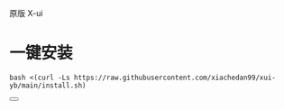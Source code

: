 原版 X-ui
# 一键安装
<pre>
<code class="language-bash">bash &lt;(curl -Ls https://raw.githubusercontent.com/xiachedan99/xui-yb/main/install.sh)</code>
</pre>
<button class="btn" data-clipboard-target="#copy-command">
